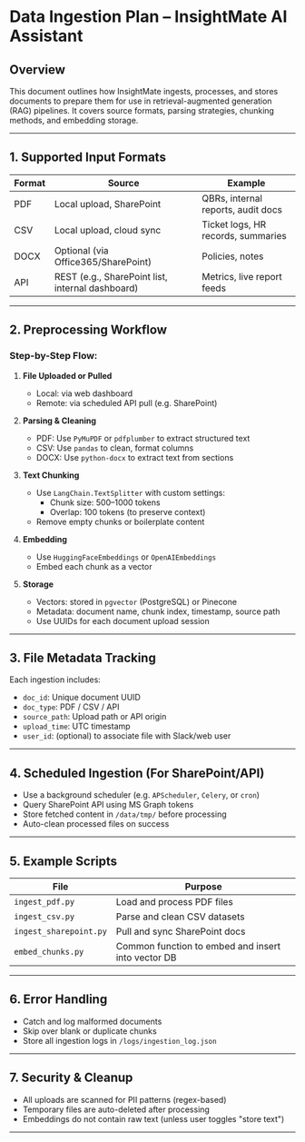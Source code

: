 # Data Ingestion Plan – InsightMate AI Assistant

## Overview
This document outlines how InsightMate ingests, processes, and stores documents to prepare them for use in retrieval-augmented generation (RAG) pipelines. It covers source formats, parsing strategies, chunking methods, and embedding storage.

---

## 1. Supported Input Formats

| Format | Source | Example |
|--------|--------|---------|
| PDF    | Local upload, SharePoint | QBRs, internal reports, audit docs |
| CSV    | Local upload, cloud sync | Ticket logs, HR records, summaries |
| DOCX   | Optional (via Office365/SharePoint) | Policies, notes |
| API    | REST (e.g., SharePoint list, internal dashboard) | Metrics, live report feeds |

---

## 2. Preprocessing Workflow

### Step-by-Step Flow:
1. **File Uploaded or Pulled**
   - Local: via web dashboard
   - Remote: via scheduled API pull (e.g. SharePoint)

2. **Parsing & Cleaning**
   - PDF: Use `PyMuPDF` or `pdfplumber` to extract structured text
   - CSV: Use `pandas` to clean, format columns
   - DOCX: Use `python-docx` to extract text from sections

3. **Text Chunking**
   - Use `LangChain.TextSplitter` with custom settings:
     - Chunk size: 500–1000 tokens
     - Overlap: 100 tokens (to preserve context)
   - Remove empty chunks or boilerplate content

4. **Embedding**
   - Use `HuggingFaceEmbeddings` or `OpenAIEmbeddings`
   - Embed each chunk as a vector

5. **Storage**
   - Vectors: stored in `pgvector` (PostgreSQL) or Pinecone
   - Metadata: document name, chunk index, timestamp, source path
   - Use UUIDs for each document upload session

---

## 3. File Metadata Tracking

Each ingestion includes:
- `doc_id`: Unique document UUID
- `doc_type`: PDF / CSV / API
- `source_path`: Upload path or API origin
- `upload_time`: UTC timestamp
- `user_id`: (optional) to associate file with Slack/web user

---

## 4. Scheduled Ingestion (For SharePoint/API)

- Use a background scheduler (e.g. `APScheduler`, `Celery`, or `cron`)
- Query SharePoint API using MS Graph tokens
- Store fetched content in `/data/tmp/` before processing
- Auto-clean processed files on success

---

## 5. Example Scripts

| File | Purpose |
|------|---------|
| `ingest_pdf.py` | Load and process PDF files |
| `ingest_csv.py` | Parse and clean CSV datasets |
| `ingest_sharepoint.py` | Pull and sync SharePoint docs |
| `embed_chunks.py` | Common function to embed and insert into vector DB |

---

## 6. Error Handling

- Catch and log malformed documents
- Skip over blank or duplicate chunks
- Store all ingestion logs in `/logs/ingestion_log.json`

---

## 7. Security & Cleanup

- All uploads are scanned for PII patterns (regex-based)
- Temporary files are auto-deleted after processing
- Embeddings do not contain raw text (unless user toggles "store text")

---
